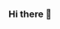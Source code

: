 ### Hi there 👋

<!--
**MarcJacques/MarcJacques** is a ✨ _special_ ✨ repository because its `README.md` (this file) appears on your GitHub profile.


iOS Software Engineer with a proven ability to solve complex problems and work effectively in collaborative settings. 
In my past career I managed 100+ staff and provided support, resources, and assistance. I also solved productivity and 
attendance issues by establishing routines and training programs and by increasing efficiency to move over 30K+ of 
product daily in a timely manner. Always seeking personal growth, I expanded my coding acumen through attending a 1000+ 
hour iOS coding bootcamp focused on Swift, Objective-C & Python. I am now seeking a position on a growth minded team to
find ways to build mobile applications to solve real-world problems.

📝 Check my resume out here: [Marc's Resume](https://docs.google.com/document/d/1G6NltjjnnwcOymvagpm9V_QveTXzHHwrRhKiQeDr4hY/edit?usp=sharing)

💬 Message me here: [Linkedin](https://www.linkedin.com/in/marcjacques/)

📫 Reach me via email: [marcjacques@me.com](mailto:marcjacques@me.com)

📲 Call Me here: (516) 557-4660

![Marc's github stats](https://github-readme-stats.vercel.app/api?username=marcjacques&show_icons=true&theme=dark)
